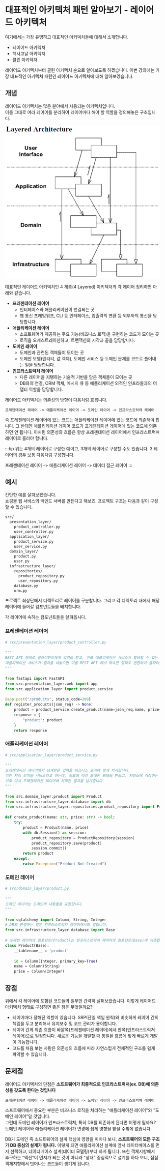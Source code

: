 # 대표적인 아키텍처 패턴 알아보기 - 레이어드 아키텍처

여기에서는 가장 유명하고 대표적인 아키텍처들에 대해서 소개합니다. 

- 레이어드 아키텍처
- 헥사고날 아키텍처
- 클린 아키텍처

레이어드 아키텍처부터 클린 아키텍처 순으로 알아보도록 하겠습니다. 이번 강의에는 가장 대표적인 아키텍처 패턴인 레이어드 아키텍처에 대해 알아보겠습니다. 

## 개념

레이어드 아키텍처는 많은 분야에서 사용되는 아키텍처입니다.  
이름 그대로 여러 레이어를 분리하여 레이어마다 해야 할 역할을 정의해놓은 구조입니다.

![img](./images/layered-architecture.png)

대표적인 레이어드 아키텍처인 4 계층(4 Layered) 아키텍처의 각 레이어 정리하면 아래와 같습니다. 

-   **프레젠테이션 레이어**
    -   인터페이스와 애플리케이션이 연결되는 곳
    -   웹 통신 프레임워크, CLI 등 인터페이스, 입출력의 변환 등 외부와의 통신을 담당합니다.
-   **애플리케이션 레이어**
    -   소프트웨어가 제공하는 주요 기능(비즈니스 로직)을 구현하는 코드가 모이는 곳
    -   로직을 오케스트레이션하고, 트랜잭션의 시작과 끝을 담당합니다.
-   **도메인 레이어**
    -   도메인과 관련된 객체들이 모이는 곳
    -   도메인 모델(엔티티, 값 객체), 도메인 서비스 등 도메인 문제를 코드로 풀어내는 일을 담당합니다.
-   **인프라스트럭처 레이어**
    -   다른 레이어을 지탱하는 기술적 기반을 담은 객체들이 모이는 곳
    -   DB와의 연결, ORM 객체, 메시지 큐 등 애플리케이션 외적인 인프라들과의 어댑터 역할을 담당합니다.

레이어드 아키텍처는 의존성의 방향이 다음처럼 흐릅니다.

```
프레젠테이션 레이어 -> 애플리케이션 레이어 -> 도메인 레이어 -> 인프라스트럭처 레이어
```

즉 프레젠테이션 레이어에 있는 코드는 애플리케이션 레이어에 있는 코드에 의존해야 합니다. 그 반대인 애플리케이션 레이어 코드가 프레젠테이션 레이어에 있는 코드에 의존하면 안 됩니다. 
이처럼 의존성의 흐름은 항상 프레젠테이션 레이어에서 인프라스트럭쳐 레이어로 흘러야 합니다.

:::tip
위는 4개의 레이어로 구성한 예이고, 3개의 레이어로 구성할 수도 있습니다. 3 레이어의 경우 보통 다음처럼 구성합니다.

프레젠테이션 레이어 -> 애플리케이션 레이어 -> 데이터 접근 레이어
:::



## 예시

간단한 예를 살펴보겠습니다.  
쇼핑몰 웹 서비스의 백엔드 서버를 만든다고 해보죠. 프로젝트 구조는 다음과 같이 구성할 수 있습니다.

```
src/
  presentation_layer/
    product_controller.py
    user_controller.py
  application_layer/
    product_service.py
    user_service.py
  domain_layer/
    product.py
    user.py
  infrastructure_layer/
  	repositories/
  	  product_repository.py
  	  user_repository.py
    database.py
    orm.py
```

프로젝트 최상단에서 디렉토리로 레이어를 구분합니다. 그리고 각 디렉토리 내에서 해당 레이어에 들어갈 컴포넌트들을 배치합니다.

각 레이어에 속하는 컴포넌트들을 살펴봅시다. 

### 프레젠테이션 레이어

```python
# src/presentation_layer/product_controller.py

"""
REST API 형태로 클라이언트에게 입력을 받고, 이를 애플리케이션 서비스가 활용할 수 있는 형태로 바꾸어 전달합니다.
애플리케이션 서비스가 결과를 내놓으면 이를 REST API 에서 약속한 형태로 변환하여 클라이언트에게 HTTP 통신으로 반환합니다.
"""

from fastapi import FastAPI
from src.presentation_layer.web import app
from src.application_layer import product_service
        
@app.post("/products", status_code=200)
def register_products(json_req) -> None:
    product = product_service.create_product(name=json_req.name, price=json_req.price)
    response = {
        "product": product
    }
    return response
```

### 애플리케이션 레이어

```python
# src/application_layer/product_service.py

"""
프레젠테이션 레이어에서 넘겨받은 입력을 비즈니스 로직에 맞게 처리합니다. 
이런 처리 로직을 서비스라고 하는데, 필요에 따라 도메인 모델을 만들고, 저장소에 저장하는 등 여러 세부적인 로직을 오케스트레이션 합니다.
이후 다시 프레젠테이션 레이어에 처리한 결과를 넘겨줍니다.
"""

from src.domain_layer.product import Product
from src.infrastructure_layer.database import db
from src.infrastructure_layer.repositories.product_repository import ProductRepository

def create_product(name: str, price: str) -> bool:
    try:
        product = Product(name, price)
        with db.Session() as session:
            product_repository = ProductRepository(session)
            product_repository.save(product)
            session.commit()
        return product
    except:
        raise Exception("Product Not Created")
```

### 도메인 레이어

```python
# src/domain_layer/product.py

"""
도메인 레이어는 도메인의 내용들을 표현합니다.
"""

from sqlalchemy import Column, String, Integer
# DB와 연결하는 일은 인프라스트럭처 레이어에서의 일입니다.
from src.infrastructure_layer.database import Base  

# 도메인 레이어의 컴포넌트(Product)는 인프라스트럭쳐 레이어의 컴포넌트(Base)에 의존합니다.
class Product(Base):
    __tablename__ = 'product'
    
    id = Column(Integer, primary_key=True)
    name = Column(String)
    price = Column(Integer)
```


## 장점

위에서 각 레이어에 포함된 코드들의 일부만 간략히 살펴보았습니다. 이렇게 레이어드 아키텍처 형태로 구성하면 좋은 점은 무엇일까요?

- 레이어마다 정해진 역할이 있습니다. SRP(단일 책임 원칙)와 비슷하게 레이어 간의 책임을 두고 분리해서 유지보수 및 코드 관리가 용이합니다.
- 레이어 간의 의존 흐름이 바깥쪽(프레젠테이션 레이어)에서 안쪽(인프라스트럭쳐 레이어)으로 일정합니다. 새로운 기능을 개발할 때 통일된 흐름에 맞게 빠르게 개발이 가능합니다.   
- 코드를 처음 보는 사람은 의존성의 흐름에 따라 자연스럽게 전체적인 구조를 쉽게 파악할 수 있습니다.

## 문제점

레이어드 아키텍처의 단점은 **소프트웨어가 최종적으로 인프라스트럭처(ex. DB)에 의존성을 갖도록 한다는 것입니다**   

```
프레젠테이션 레이어 -> 애플리케이션 레이어 -> 도메인 레이어 -> 인프라스트럭쳐 레이어
```

소프트웨어에서 중요한 부분은 비즈니스 로직을 처리하는 "애플리케이션 레이어"와 "도메인 레이어"일 것입니다.   
그런데 도메인 레이어가 인프라스트럭쳐, 특히 DB를 의존하게 된다면 어떻게 될까요? 도메인 레이어와 애플리케이션 레이어가 변경에 쉽게 영향을 받을 수밖에 없습니다.

DB가 도메인 즉 소프트웨어의 설계 핵심에 영향을 미치다 보니, **소프트웨어의 모든 구조가 DB 중심의 설계가 됩니다.** 
이렇게 되면 애플리케이션 설계에 앞서 데이터베이스를 먼저 선택하고, 데이터베이스 설계(데이터 모델링)부터 하게 됩니다.
또한 객체지향에서 추구하는 "액션"이 먼저가 되는 것이 아니라 "상태" 중심적으로 설계를 하다 보니, 점점 객체지향에서 벗어나는 코드들이 생기게 됩니다. 
